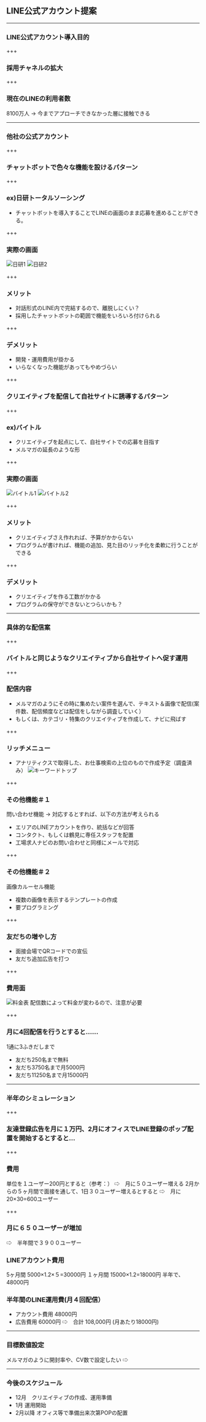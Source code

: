## LINE公式アカウント提案

---

### LINE公式アカウント導入目的

+++

### 採用チャネルの拡大

+++

### 現在のLINEの利用者数

8100万人
→ 今までアプローチできなかった層に接触できる

---

### 他社の公式アカウント

+++

### チャットボットで色々な機能を設けるパターン

+++

### ex)日研トータルソーシング
- チャットボットを導入することでLINEの画面のまま応募を進めることができる。

+++

### 実際の画面
![日研1](assets/line_screenshot_3.png)
![日研2](assets/line_screenshot_4.png)

+++

### メリット
 * 対話形式のLINE内で完結するので、離脱しにくい？
 * 採用したチャットボットの範囲で機能をいろいろ付けられる
 
+++

### デメリット
 * 開発・運用費用が掛かる
 * いらなくなった機能があってもやめづらい

+++

### クリエイティブを配信して自社サイトに誘導するパターン

+++

### ex)バイトル
- クリエイティブを起点にして、自社サイトでの応募を目指す
- メルマガの延長のような形

+++

### 実際の画面
![バイトル1](assets/line_screenshot_1.png)
![バイトル2](assets/line_screenshot_2.png)

+++

### メリット
 * クリエイティブさえ作れれば、予算がかからない
 * プログラムが書ければ、機能の追加、見た目のリッチ化を柔軟に行うことができる
 
+++
 
### デメリット
 * クリエイティブを作る工数がかかる
 * プログラムの保守ができないとつらいかも？

---

### 具体的な配信案

+++

### バイトルと同じようなクリエイティブから自社サイトへ促す運用

+++

### 配信内容

- メルマガのようにその時に集めたい案件を選んで、テキスト＆画像で配信(案件数、配信頻度などは配信をしながら調査していく）
- もしくは、カテゴリ・特集のクリエイティブを作成して、ナビに飛ばす

+++

### リッチメニュー

- アナリティクスで取得した、お仕事検索の上位のもので作成予定（調査済み）
![キーワードトップ](assets/keywords_rank.png)

+++

### その他機能＃１

問い合わせ機能 → 対応するとすれば、以下の方法が考えられる
  - エリアのLINEアカウントを作り、統括などが回答
  - コンタクト、もしくは鶴見に専任スタッフを配置
  - 工場求人ナビのお問い合わせと同様にメールで対応

+++

### その他機能＃２

画像カルーセル機能
  - 複数の画像を表示するテンプレートの作成
  - 要プログラミング

+++

### 友だちの増やし方

- 面接会場でQRコードでの宣伝
- 友だち追加広告を打つ

+++

### 費用面

![料金表](assets/price_list.png)
配信数によって料金が変わるので、注意が必要

+++

### 月に4回配信を行うとすると……
1通に3ふきだしまで
* 友だち250名まで無料
* 友だち3750名まで月5000円
* 友だち11250名まで月15000円

---

### 半年のシミュレーション

+++

### 友達登録広告を月に１万円、2月にオフィスでLINE登録のポップ配置を開始するとすると…

+++

### 費用
単位を１ユーザー200円とすると（参考：）
⇨　月に５０ユーザー増える
2月からの５ヶ月間で面接を通して、1日３０ユーザー増えるとすると
⇨　月に20×30=600ユーザー

+++

### 月に６５０ユーザーが増加

⇨　半年間で３９００ユーザー

### LINEアカウント費用

5ヶ月間 5000×1.2×５=30000円
１ヶ月間 15000×1.2=18000円
半年で、48000円

### 半年間のLINE運用費(月４回配信）
- アカウント費用 48000円
- 広告費用 60000円
⇨　合計 108,000円
(月あたり18000円)

---

### 目標数値設定

メルマガのように開封率や、CV数で設定したい
⇨　

---

### 今後のスケジュール

- 12月　クリエイティブの作成、運用準備
- 1月 運用開始
- 2月以降 オフィス等で準備出来次第POPの配置

